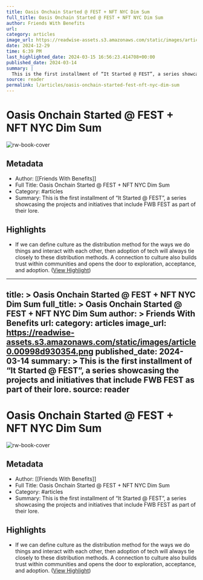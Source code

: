 ```yaml
---
title: Oasis Onchain Started @ FEST + NFT NYC Dim Sum
full_title: Oasis Onchain Started @ FEST + NFT NYC Dim Sum
author: Friends With Benefits
url: 
category: articles
image_url: https://readwise-assets.s3.amazonaws.com/static/images/article0.00998d930354.png
date: 2024-12-29
time: 6:39 PM
last_highlighted_date: 2024-03-15 16:56:23.414708+00:00
published_date: 2024-03-14
summary: |
  This is the first installment of “It Started @ FEST”, a series showcasing the projects and initiatives that include FWB FEST as part of their lore.
source: reader
permalink: l/articles/oasis-onchain-started-fest-nft-nyc-dim-sum
---
```

# Oasis Onchain Started @ FEST + NFT NYC Dim Sum

![rw-book-cover](https://readwise-assets.s3.amazonaws.com/static/images/article0.00998d930354.png)

## Metadata
- Author: [[Friends With Benefits]]
- Full Title: Oasis Onchain Started @ FEST + NFT NYC Dim Sum
- Category: #articles
- Summary: This is the first installment of “It Started @ FEST”, a series showcasing the projects and initiatives that include FWB FEST as part of their lore.

## Highlights
- If we can define culture as the distribution method for the ways we do things and interact with each other, then adoption of tech will always tie closely to these distribution methods. A connection to culture also builds trust within communities and opens the door to exploration, acceptance, and adoption. ([View Highlight](https://read.readwise.io/read/01hs1gp4nvnhehygxkcdr5bhes))


---
title: >
  Oasis Onchain Started @ FEST + NFT NYC Dim Sum
full_title: >
  Oasis Onchain Started @ FEST + NFT NYC Dim Sum
author: >
  Friends With Benefits
url: 
category: articles
image_url: https://readwise-assets.s3.amazonaws.com/static/images/article0.00998d930354.png
published_date: 2024-03-14
summary: >
  This is the first installment of “It Started @ FEST”, a series showcasing the projects and initiatives that include FWB FEST as part of their lore.
source: reader
---
# Oasis Onchain Started @ FEST + NFT NYC Dim Sum

![rw-book-cover](https://readwise-assets.s3.amazonaws.com/static/images/article0.00998d930354.png)

## Metadata
- Author: [[Friends With Benefits]]
- Full Title: Oasis Onchain Started @ FEST + NFT NYC Dim Sum
- Category: #articles
- Summary: This is the first installment of “It Started @ FEST”, a series showcasing the projects and initiatives that include FWB FEST as part of their lore.

## Highlights
- If we can define culture as the distribution method for the ways we do things and interact with each other, then adoption of tech will always tie closely to these distribution methods. A connection to culture also builds trust within communities and opens the door to exploration, acceptance, and adoption. ([View Highlight](https://read.readwise.io/read/01hs1gp4nvnhehygxkcdr5bhes))


